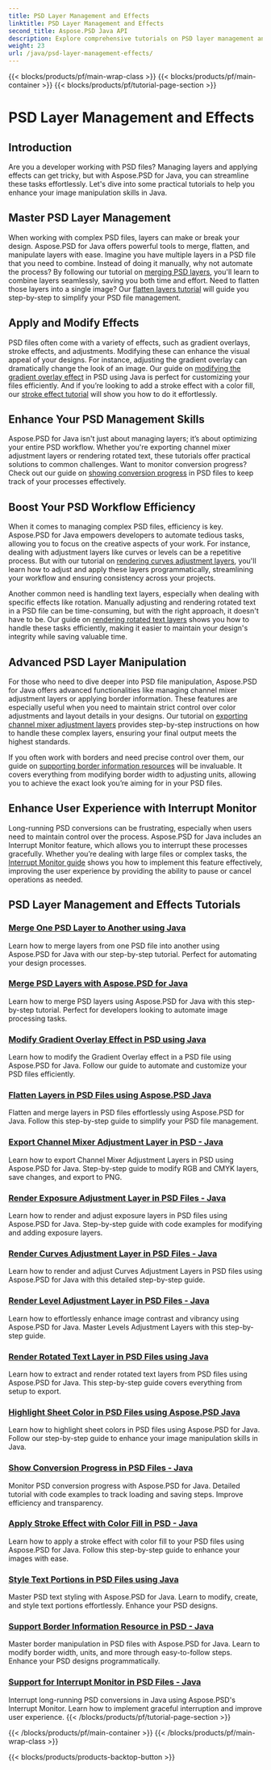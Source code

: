 ```yaml
---
title: PSD Layer Management and Effects
linktitle: PSD Layer Management and Effects
second_title: Aspose.PSD Java API
description: Explore comprehensive tutorials on PSD layer management and effects with Aspose.PSD for Java. Learn to merge, flatten, and customize PSD layers effortlessly.
weight: 23
url: /java/psd-layer-management-effects/
---
```


{{< blocks/products/pf/main-wrap-class >}}
{{< blocks/products/pf/main-container >}}
{{< blocks/products/pf/tutorial-page-section >}}

# PSD Layer Management and Effects

## Introduction

Are you a developer working with PSD files? Managing layers and applying effects can get tricky, but with Aspose.PSD for Java, you can streamline these tasks effortlessly. Let's dive into some practical tutorials to help you enhance your image manipulation skills in Java.

## Master PSD Layer Management

When working with complex PSD files, layers can make or break your design. Aspose.PSD for Java offers powerful tools to merge, flatten, and manipulate layers with ease. Imagine you have multiple layers in a PSD file that you need to combine. Instead of doing it manually, why not automate the process? By following our tutorial on [merging PSD layers](./merge-psd-layers/), you'll learn to combine layers seamlessly, saving you both time and effort. Need to flatten those layers into a single image? Our [flatten layers tutorial](./flatten-layers-psd-files/) will guide you step-by-step to simplify your PSD file management.

## Apply and Modify Effects

PSD files often come with a variety of effects, such as gradient overlays, stroke effects, and adjustments. Modifying these can enhance the visual appeal of your designs. For instance, adjusting the gradient overlay can dramatically change the look of an image. Our guide on [modifying the gradient overlay effect](./modify-gradient-overlay-effect-psd/) in PSD using Java is perfect for customizing your files efficiently. And if you’re looking to add a stroke effect with a color fill, our [stroke effect tutorial](./apply-stroke-effect-color-fill-psd/) will show you how to do it effortlessly.

## Enhance Your PSD Management Skills

Aspose.PSD for Java isn't just about managing layers; it’s about optimizing your entire PSD workflow. Whether you're exporting channel mixer adjustment layers or rendering rotated text, these tutorials offer practical solutions to common challenges. Want to monitor conversion progress? Check out our guide on [showing conversion progress](./show-conversion-progress-psd-files/) in PSD files to keep track of your processes effectively.

## Boost Your PSD Workflow Efficiency

When it comes to managing complex PSD files, efficiency is key. Aspose.PSD for Java empowers developers to automate tedious tasks, allowing you to focus on the creative aspects of your work. For instance, dealing with adjustment layers like curves or levels can be a repetitive process. But with our tutorial on [rendering curves adjustment layers](./render-curves-adjustment-layer-psd/), you'll learn how to adjust and apply these layers programmatically, streamlining your workflow and ensuring consistency across your projects.

Another common need is handling text layers, especially when dealing with specific effects like rotation. Manually adjusting and rendering rotated text in a PSD file can be time-consuming, but with the right approach, it doesn't have to be. Our guide on [rendering rotated text layers](./render-rotated-text-layer-psd/) shows you how to handle these tasks efficiently, making it easier to maintain your design's integrity while saving valuable time.

## Advanced PSD Layer Manipulation

For those who need to dive deeper into PSD file manipulation, Aspose.PSD for Java offers advanced functionalities like managing channel mixer adjustment layers or applying border information. These features are especially useful when you need to maintain strict control over color adjustments and layout details in your designs. Our tutorial on [exporting channel mixer adjustment layers](./export-channel-mixer-adjustment-layer-psd/) provides step-by-step instructions on how to handle these complex layers, ensuring your final output meets the highest standards.

If you often work with borders and need precise control over them, our guide on [supporting border information resources](./support-border-information-resource-psd/) will be invaluable. It covers everything from modifying border width to adjusting units, allowing you to achieve the exact look you’re aiming for in your PSD files.

## Enhance User Experience with Interrupt Monitor

Long-running PSD conversions can be frustrating, especially when users need to maintain control over the process. Aspose.PSD for Java includes an Interrupt Monitor feature, which allows you to interrupt these processes gracefully. Whether you’re dealing with large files or complex tasks, the [Interrupt Monitor guide](./support-interrupt-monitor-psd-files/) shows you how to implement this feature effectively, improving the user experience by providing the ability to pause or cancel operations as needed.

## PSD Layer Management and Effects Tutorials
### [Merge One PSD Layer to Another using Java](./merge-one-psd-layer-to-another/)
Learn how to merge layers from one PSD file into another using Aspose.PSD for Java with our step-by-step tutorial. Perfect for automating your design processes.
### [Merge PSD Layers with Aspose.PSD for Java](./merge-psd-layers/)
Learn how to merge PSD layers using Aspose.PSD for Java with this step-by-step tutorial. Perfect for developers looking to automate image processing tasks.
### [Modify Gradient Overlay Effect in PSD using Java](./modify-gradient-overlay-effect-psd/)
Learn how to modify the Gradient Overlay effect in a PSD file using Aspose.PSD for Java. Follow our guide to automate and customize your PSD files efficiently.
### [Flatten Layers in PSD Files using Aspose.PSD Java](./flatten-layers-psd-files/)
Flatten and merge layers in PSD files effortlessly using Aspose.PSD for Java. Follow this step-by-step guide to simplify your PSD file management.
### [Export Channel Mixer Adjustment Layer in PSD - Java](./export-channel-mixer-adjustment-layer-psd/)
Learn how to export Channel Mixer Adjustment Layers in PSD using Aspose.PSD for Java. Step-by-step guide to modify RGB and CMYK layers, save changes, and export to PNG.
### [Render Exposure Adjustment Layer in PSD Files - Java](./render-exposure-adjustment-layer-psd/)
Learn how to render and adjust exposure layers in PSD files using Aspose.PSD for Java. Step-by-step guide with code examples for modifying and adding exposure layers.
### [Render Curves Adjustment Layer in PSD Files - Java](./render-curves-adjustment-layer-psd/)
Learn how to render and adjust Curves Adjustment Layers in PSD files using Aspose.PSD for Java with this detailed step-by-step guide.
### [Render Level Adjustment Layer in PSD Files - Java](./render-level-adjustment-layer-psd/)
Learn how to effortlessly enhance image contrast and vibrancy using Aspose.PSD for Java. Master Levels Adjustment Layers with this step-by-step guide.
### [Render Rotated Text Layer in PSD Files using Java](./render-rotated-text-layer-psd/)
Learn how to extract and render rotated text layers from PSD files using Aspose.PSD for Java. This step-by-step guide covers everything from setup to export.
### [Highlight Sheet Color in PSD Files using Aspose.PSD Java](./highlight-sheet-color-psd-files/)
Learn how to highlight sheet colors in PSD files using Aspose.PSD for Java. Follow our step-by-step guide to enhance your image manipulation skills in Java.
### [Show Conversion Progress in PSD Files - Java](./show-conversion-progress-psd-files/)
Monitor PSD conversion progress with Aspose.PSD for Java. Detailed tutorial with code examples to track loading and saving steps. Improve efficiency and transparency.
### [Apply Stroke Effect with Color Fill in PSD - Java](./apply-stroke-effect-color-fill-psd/)
Learn how to apply a stroke effect with color fill to your PSD files using Aspose.PSD for Java. Follow this step-by-step guide to enhance your images with ease.
### [Style Text Portions in PSD Files using Java](./style-text-portions-psd-files/)
Master PSD text styling with Aspose.PSD for Java. Learn to modify, create, and style text portions effortlessly. Enhance your PSD designs.
### [Support Border Information Resource in PSD - Java](./support-border-information-resource-psd/)
Master border manipulation in PSD files with Aspose.PSD for Java. Learn to modify border width, units, and more through easy-to-follow steps. Enhance your PSD designs programmatically.
### [Support for Interrupt Monitor in PSD Files - Java](./support-interrupt-monitor-psd-files/)
Interrupt long-running PSD conversions in Java using Aspose.PSD's Interrupt Monitor. Learn how to implement graceful interruption and improve user experience.
{{< /blocks/products/pf/tutorial-page-section >}}

{{< /blocks/products/pf/main-container >}}
{{< /blocks/products/pf/main-wrap-class >}}

{{< blocks/products/products-backtop-button >}}
